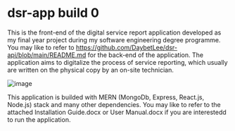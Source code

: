# dsr-app build 0

This is the front-end of the digital service report application developed as my final year project during my software engineering degree programme.
You may like to refer to https://github.com/DaybetLee/dsr-api/blob/main/README.md for the back-end of the application.
The application aims to digitalize the process of service reporting, which usually are written on the physical copy by an on-site technician.

![image](https://user-images.githubusercontent.com/55645717/122185847-03ef7700-cec0-11eb-9090-347519162a49.png)

This application is builded with MERN (MongoDb, Express, React.js, Node.js) stack and many other dependencies.
You may like to refer to the attached Installation Guide.docx or User Manual.docx if you are interestedd to run the application.
